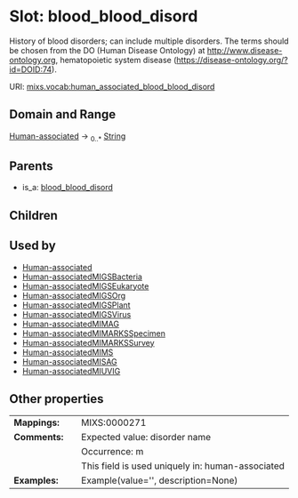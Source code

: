 
# Slot: blood_blood_disord


History of blood disorders; can include multiple disorders.  The terms should be chosen from the DO (Human Disease Ontology) at http://www.disease-ontology.org, hematopoietic system disease (https://disease-ontology.org/?id=DOID:74).

URI: [mixs.vocab:human_associated_blood_blood_disord](https://w3id.org/mixs/vocab/human_associated_blood_blood_disord)


## Domain and Range

[Human-associated](Human-associated.md) &#8594;  <sub>0..\*</sub> [String](types/String.md)

## Parents

 *  is_a: [blood_blood_disord](blood_blood_disord.md)

## Children


## Used by

 * [Human-associated](Human-associated.md)
 * [Human-associatedMIGSBacteria](Human-associatedMIGSBacteria.md)
 * [Human-associatedMIGSEukaryote](Human-associatedMIGSEukaryote.md)
 * [Human-associatedMIGSOrg](Human-associatedMIGSOrg.md)
 * [Human-associatedMIGSPlant](Human-associatedMIGSPlant.md)
 * [Human-associatedMIGSVirus](Human-associatedMIGSVirus.md)
 * [Human-associatedMIMAG](Human-associatedMIMAG.md)
 * [Human-associatedMIMARKSSpecimen](Human-associatedMIMARKSSpecimen.md)
 * [Human-associatedMIMARKSSurvey](Human-associatedMIMARKSSurvey.md)
 * [Human-associatedMIMS](Human-associatedMIMS.md)
 * [Human-associatedMISAG](Human-associatedMISAG.md)
 * [Human-associatedMIUVIG](Human-associatedMIUVIG.md)

## Other properties

|  |  |  |
| --- | --- | --- |
| **Mappings:** | | MIXS:0000271 |
| **Comments:** | | Expected value: disorder name |
|  | | Occurrence: m |
|  | | This field is used uniquely in: human-associated |
| **Examples:** | | Example(value='', description=None) |

